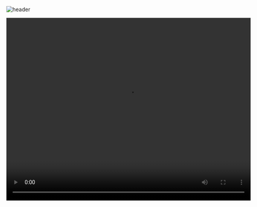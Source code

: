 ![header](https://capsule-render.vercel.app/api?type=waving&text=Frame%20Construction%20Instructions&animation=scaleIn&color=gradient&fontColor=000000&customColorList=6&height=150&fontSize=50&fontAlignY=35)
<p align="center">
  <video width="640" height="480" src=[https://github.com/RHSMcLain/XV-Swarm-2024/assets/116665790/50952fdc-1e23-4627-919b-b8d1b7a6d37c]></video/>
</p>
